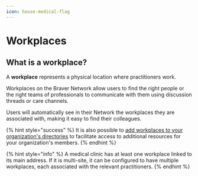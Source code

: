```yaml
---
icon: house-medical-flag
---
```


# Workplaces

## What is a workplace?

A **workplace** represents a physical location where practitioners work.

Workplaces on the Braver Network allow users to find the right people or the right teams of professionals to communicate with them using discussion threads or care channels.

Users will automatically see in their Network the workplaces they are associated with, making it easy to find their colleagues.

{% hint style="success" %}
It is also possible to [add workplaces to your organization's directories](../directories.md) to facilitate access to additional resources for your organization's members.
{% endhint %}

{% hint style="info" %}
A medical clinic has at least one workplace linked to its main address. If it is multi-site, it can be configured to have multiple workplaces, each associated with the relevant practitioners.
{% endhint %}